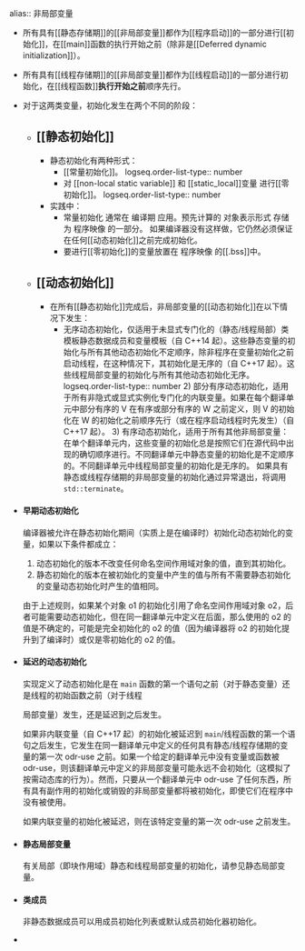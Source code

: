 alias:: 非局部变量

- 所有具有[[静态存储期]]的[[非局部变量]]都作为[[程序启动]]的一部分进行[[初始化]]，在[[main]]函数的执行开始之前（除非是[[Deferred dynamic initialization]]）。
- 所有具有[[线程存储期]]的[[非局部变量]]都作为[[线程启动]]的一部分进行初始化，在[[线程函数]]**执行开始之前**顺序先行。
- 对于这两类变量，初始化发生在两个不同的阶段：
	- ## [[静态初始化]]
		- 静态初始化有两种形式：
			- [[常量初始化]]。
			  logseq.order-list-type:: number
			- 对 [[non-local static variable]] 和 [[static_local]]变量 进行[[零初始化]]。
			  logseq.order-list-type:: number
		- 实践中：
			- 常量初始化 通常在 编译期 应用。预先计算的 对象表示形式 存储为 程序映像 的一部分。
			  如果编译器没有这样做，它仍然必须保证在任何[[动态初始化]]之前完成初始化。
			- 要进行[[零初始化]]的变量放置在 程序映像 的[[.bss]]中。
	- ## [[动态初始化]]
		- 在所有[[静态初始化]]完成后，非局部变量的[[动态初始化]]在以下情况下发生：
			- 无序动态初始化，仅适用于未显式专门化的（静态/线程局部）类模板静态数据成员和变量模板（自 C++14 起）。这些静态变量的初始化与所有其他动态初始化不定顺序，除非程序在变量初始化之前启动线程，在这种情况下，其初始化是无序的（自 C++17 起）。这些线程局部变量的初始化与所有其他动态初始化无序。
			  logseq.order-list-type:: number
			  2) 部分有序动态初始化，适用于所有非隐式或显式实例化专门化的内联变量。如果在每个翻译单元中部分有序的 V 在有序或部分有序的 W 之前定义，则 V 的初始化在 W 的初始化之前顺序先行（或在程序启动线程时先发生）（自 C++17 起）。
			  3) 有序动态初始化，适用于所有其他非局部变量：在单个翻译单元内，这些变量的初始化总是按照它们在源代码中出现的确切顺序进行。不同翻译单元中静态变量的初始化是不定顺序的。不同翻译单元中线程局部变量的初始化是无序的。
			  如果具有静态或线程存储期的非局部变量的初始化通过异常退出，将调用 `std::terminate`。
- #### 早期动态初始化
  编译器被允许在静态初始化期间（实质上是在编译时）初始化动态初始化的变量，如果以下条件都成立：
  
  1) 动态初始化的版本不改变任何命名空间作用域对象的值，直到其初始化。
  2) 静态初始化的版本在被初始化的变量中产生的值与所有不需要静态初始化的变量动态初始化时产生的值相同。
  
  由于上述规则，如果某个对象 o1 的初始化引用了命名空间作用域对象 o2，后者可能需要动态初始化，但在同一翻译单元中定义在后面，那么使用的 o2 的值是不确定的，可能是完全初始化的 o2 的值（因为编译器将 o2 的初始化提升到了编译时）或仅是零初始化的 o2 的值。
- #### 延迟的动态初始化
  实现定义了动态初始化是在 `main` 函数的第一个语句之前（对于静态变量）还是线程的初始函数之前（对于线程
  
  局部变量）发生，还是延迟到之后发生。
  
  如果非内联变量（自 C++17 起）的初始化被延迟到 `main`/线程函数的第一个语句之后发生，它发生在同一翻译单元中定义的任何具有静态/线程存储期的变量的第一次 odr-use 之前。如果一个给定的翻译单元中没有变量或函数被 odr-use，则该翻译单元中定义的非局部变量可能永远不会初始化（这模拟了按需动态库的行为）。然而，只要从一个翻译单元中 odr-use 了任何东西，所有具有副作用的初始化或销毁的非局部变量都将被初始化，即使它们在程序中没有被使用。
  
  如果内联变量的初始化被延迟，则在该特定变量的第一次 odr-use 之前发生。
- #### 静态局部变量
  有关局部（即块作用域）静态和线程局部变量的初始化，请参见静态局部变量。
- #### 类成员
  非静态数据成员可以用成员初始化列表或默认成员初始化器初始化。
-